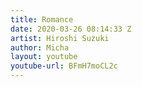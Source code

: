 ```yaml
---
title: Romance
date: 2020-03-26 08:14:33 Z
artist: Hiroshi Suzuki
author: Micha
layout: youtube
youtube-url: BFmH7moCL2c
---
```


